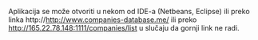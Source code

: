 

Aplikacija se može otvoriti u nekom od IDE-a (Netbeans, Eclipse) ili preko linka
http://http://www.companies-database.me/ ili preko http://165.22.78.148:1111/companies/list  u slučaju da gornji link ne radi.
